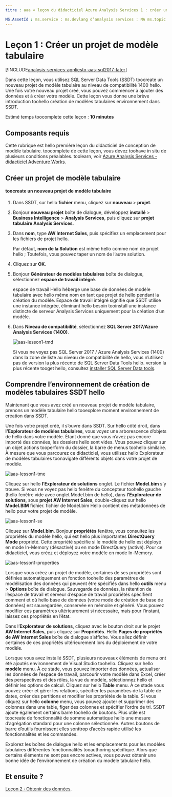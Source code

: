 ```yaml
---
titre : aaa « leçon du didacticiel Azure Analysis Services 1 : créer un projet de modèle tabulaire | Description de Microsoft Docs » : décrit comment toocreate une nouvelle analyse Azure Services projet du didacticiel. Services : analysis services documentationcenter : '' auteur : minewiskan manager : erikre éditeur : '' balises : ».

MS.AssetId : ms.service : ms.devlang d’analysis services : NA ms.topic : get-started-article ms.tgt_pltfrm : NA ms.workload : na ms.date : 01/06/2017 ms.author : owend
---
```

# <a name="lesson-1-create-a-tabular-model-project"></a>Leçon 1 : Créer un projet de modèle tabulaire

[!INCLUDE[analysis-services-appliesto-aas-sql2017-later](../../../includes/analysis-services-appliesto-aas-sql2017-later.md)]

Dans cette leçon, vous utilisez SQL Server Data Tools (SSDT) toocreate un nouveau projet de modèle tabulaire au niveau de compatibilité 1400 hello. Une fois votre nouveau projet créé, vous pouvez commencer à ajouter des données et à créer votre modèle. Cette leçon vous donne une brève introduction toohello création de modèles tabulaires environnement dans SSDT.  
  
Estimé temps toocomplete cette leçon : **10 minutes**  
  
## <a name="prerequisites"></a>Composants requis  
Cette rubrique est hello première leçon du didacticiel de conception de modèle tabulaire. toocomplete de cette leçon, vous devez toohave in situ de plusieurs conditions préalables. toolearn, voir [Azure Analysis Services - didacticiel Adventure Works](../tutorials/aas-adventure-works-tutorial.md).  
  
## <a name="create-a-new-tabular-model-project"></a>Créer un projet de modèle tabulaire  
  
#### <a name="toocreate-a-new-tabular-model-project"></a>toocreate un nouveau projet de modèle tabulaire  
  
1.  Dans SSDT, sur hello **fichier** menu, cliquez sur **nouveau** > **projet**.  
  
2.  Bonjour **nouveau projet** boîte de dialogue, développez **installé** > **Business Intelligence** > **Analysis Services**, puis cliquez sur **projet tabulaire Analysis Services**.  
  
3.  Dans **nom**, type **AW Internet Sales**, puis spécifiez un emplacement pour les fichiers de projet hello.  
  
    Par défaut, **nom de la Solution** est même hello comme nom de projet hello ; Toutefois, vous pouvez taper un nom de l’autre solution.  
  
4.  Cliquez sur **OK**.  
  
5.  Bonjour **Générateur de modèles tabulaires** boîte de dialogue, sélectionnez **espace de travail intégré**.  
  
    espace de travail Hello héberge une base de données de modèle tabulaire avec hello même nom en tant que projet de hello pendant la création du modèle. Espace de travail intégré signifie que SSDT utilise une instance intégrée, éliminant hello besoin tooinstall une instance distincte de serveur Analysis Services uniquement pour la création d’un modèle.
      
6.  Dans **Niveau de compatibilité**, sélectionnez **SQL Server 2017/Azure Analysis Services (1400)**.   
 
    ![aas-lesson1-tmd](../tutorials/media/aas-lesson1-tmd.png)
      
    Si vous ne voyez pas SQL Server 2017 / Azure Analysis Services (1400) dans la zone de liste au niveau de compatibilité de hello, vous n’utilisez pas de version la plus récente de SQL Server Data Tools hello. version la plus récente tooget hello, consultez [installer SQL Server Data tools](https://docs.microsoft.com/sql/ssdt/download-sql-server-data-tools-ssdt).  
      
  
## <a name="understanding-hello-ssdt-tabular-model-authoring-environment"></a>Comprendre l’environnement de création de modèles tabulaires SSDT hello  
Maintenant que vous avez créé un nouveau projet de modèle tabulaire, prenons un modèle tabulaire hello tooexplore moment environnement de création dans SSDT.  
  
Une fois votre projet créé, il s’ouvre dans SSDT. Sur hello côté droit, dans **l’Explorateur de modèles tabulaires**, vous voyez une arborescence d’objets de hello dans votre modèle. Étant donné que vous n’avez pas encore importé des données, les dossiers hello sont vides. Vous pouvez cliquer sur un objet actions tooperform du dossier, la barre de menus toohello similaire. À mesure que vous parcourez ce didacticiel, vous utilisez hello Explorateur de modèles tabulaires toonavigate différents objets dans votre projet de modèle.

![aas-lesson1-tme](../tutorials/media/aas-lesson1-tme.png)

Cliquez sur hello **l’Explorateur de solutions** onglet. Le fichier **Model.bim** s’y trouve. Si vous ne voyez pas hello fenêtre du concepteur toohello gauche (hello fenêtre vide avec onglet Model.bim de hello), dans **l’Explorateur de solutions**, sous **projet AW Internet Sales**, double-cliquez sur hello  **Model.BIM** fichier. fichier de Model.bim Hello contient des métadonnées de hello pour votre projet de modèle. 

![aas-lesson1-se](../tutorials/media/aas-lesson1-se.png)
  
Cliquez sur **Model.bim**. Bonjour **propriétés** fenêtre, vous consultez les propriétés du modèle hello, qui est hello plus importantes **DirectQuery Mode** propriété. Cette propriété spécifie si le modèle de hello est déployé en mode In-Memory (désactivé) ou en mode DirectQuery (activé). Pour ce didacticiel, vous créez et déployez votre modèle en mode In-Memory.

![aas-lesson1-properties](../tutorials/media/aas-lesson1-properties.png)
  
Lorsque vous créez un projet de modèle, certaines de ses propriétés sont définies automatiquement en fonction toohello des paramètres de modélisation des données qui peuvent être spécifiés dans hello **outils** menu > **Options** boîte de dialogue. Sauvegarde de données, la rétention de l’espace de travail et serveur d’espace de travail propriétés spécifient comment et où hello base de données (votre mode de création de base de données) est sauvegardée, conservée en mémoire et généré. Vous pouvez modifier ces paramètres ultérieurement si nécessaire, mais pour l’instant, laissez ces propriétés en l’état.  

Dans l’**Explorateur de solutions**, cliquez avec le bouton droit sur le projet **AW Internet Sales**, puis cliquez sur **Propriétés**. Hello **Pages de propriétés de AW Internet Sales** boîte de dialogue s’affiche. Vous allez définir certaines de ces propriétés ultérieurement lors du déploiement de votre modèle.  
  
Lorsque vous avez installé SSDT, plusieurs nouveaux éléments de menu ont été ajoutés environnement de Visual Studio toohello. Cliquez sur hello **modèle** menu. À ce stade, vous pouvez importer des données, actualiser les données de l’espace de travail, parcourir votre modèle dans Excel, créer des perspectives et des rôles, la vue du modèle, sélectionnez hello et définir les options de calcul. Cliquez sur hello **Table** menu. À ce stade vous pouvez créer et gérer les relations, spécifier les paramètres de la table de dates, créer des partitions et modifier les propriétés de la table. Si vous cliquez sur hello **colonne** menu, vous pouvez ajouter et supprimer des colonnes dans une table, figer des colonnes et spécifier l’ordre de tri. SSDT ajoute également certains barre toohello de boutons. Plus utile est toocreate de fonctionnalité de somme automatique hello une mesure d’agrégation standard pour une colonne sélectionnée. Autres boutons de barre d’outils fournissent elles sonttrop d’accès rapide utilisé les fonctionnalités et les commandes.  
  
Explorez les boîtes de dialogue hello et les emplacements pour les modèles tabulaires différentes fonctionnalités tooauthoring spécifique. Alors que certains éléments ne sont pas encore actives, vous pouvez obtenir une bonne idée de l’environnement de création du modèle tabulaire hello.  
  

## <a name="whats-next"></a>Et ensuite ?
[Leçon 2 : Obtenir des données](../tutorials/aas-lesson-2-get-data.md).

  
  
  
